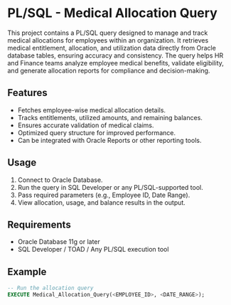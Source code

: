 # PL/SQL - Medical Allocation Query

This project contains a PL/SQL query designed to manage and track medical allocations for employees within an organization. It retrieves medical entitlement, allocation, and utilization data directly from Oracle database tables, ensuring accuracy and consistency. The query helps HR and Finance teams analyze employee medical benefits, validate eligibility, and generate allocation reports for compliance and decision-making.

## Features
- Fetches employee-wise medical allocation details.
- Tracks entitlements, utilized amounts, and remaining balances.
- Ensures accurate validation of medical claims.
- Optimized query structure for improved performance.
- Can be integrated with Oracle Reports or other reporting tools.

## Usage
1. Connect to Oracle Database.
2. Run the query in SQL Developer or any PL/SQL-supported tool.
3. Pass required parameters (e.g., Employee ID, Date Range).
4. View allocation, usage, and balance results in the output.

## Requirements
- Oracle Database 11g or later  
- SQL Developer / TOAD / Any PL/SQL execution tool  

## Example
```sql
-- Run the allocation query
EXECUTE Medical_Allocation_Query(<EMPLOYEE_ID>, <DATE_RANGE>);
